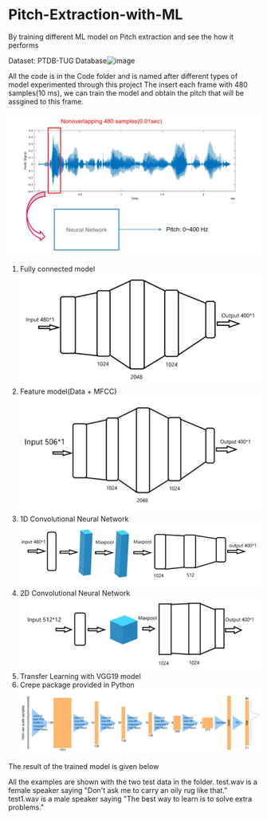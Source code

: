 # Pitch-Extraction-with-ML
By training different ML model on Pitch extraction and see the how it performs

Dataset: PTDB-TUG Database![image](https://user-images.githubusercontent.com/41236805/166835205-18192d6b-9142-4cea-a848-a11708d4a72b.png)

All the code is in the Code folder and is named after different types of model experimented through this project
The insert each frame with 480 samples(10 ms), we can train the model and obtain the pitch that will be assgined to this frame. 

![alt text](img/1.jpg)

1. Fully connected model
![alt text](img/3.jpg)
3. Feature model(Data + MFCC)
![alt text](img/4.jpg)
5. 1D Convolutional Neural Network
![alt text](img/6.jpg)
7. 2D Convolutional Neural Network
![alt text](img/2.jpg)
6. Transfer Learning with VGG19 model
7. Crepe package provided in Python
![alt text](img/56.jpg)

The result of the trained model is given below


All the examples are shown with the two test data in the folder. 
test.wav is a female speaker saying "Don't ask me to carry an oily rug like that."
test1.wav is a male speaker saying "The best way to learn is to solve extra problems."
